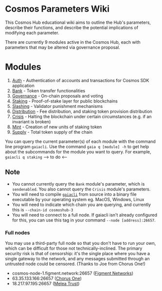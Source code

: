 # Cosmos Parameters Wiki
This Cosmos Hub educational wiki aims to outline the Hub's parameters, describe their functions, and describe the potential implications of modifying each parameter.

There are currently 9 modules active in the Cosmos Hub, each with parameters that may be altered via governance proposal.

# Modules
1. [Auth](/Auth.md) - Authentication of accounts and transactions for Cosmos SDK application
2. [Bank](/Bank.md) - Token transfer functionalities
3. [Governance](/Governance.md) - On-chain proposals and voting
4. [Staking](/Staking.md) - Proof-of-stake layer for public blockchains
5. [Slashing](/Slashing.md) - Validator punishment mechanisms
6. [Distribution](/Distribution.md) - Fee distribution, and staking token provision distribution
7. [Crisis](/Crisis.md) - Halting the blockchain under certain circumstances (e.g. if an invariant is broken)
8. [Mint](/Mint.md) - Creation of new units of staking token
9. [Supply](/Supply.md) - Total token supply of the chain

You can query the current parameter(s) of each module with the command line program `gaiacli`. Use the command `gaia q [module] -h` to get help about the subcommands for the module you want to query. For example, `gaiacli q staking` --> to do <--

## Note
- You cannot currently query the `Bank` module's parameter, which is `sendenabled`. You also cannot query the `Crisis` module's parameters.
- You will need to compile [`gaiacli`](/gaiacli) from source into a binary file executable by your operating system eg. MacOS, Windows, Linux
- You will need to indicate which chain you are querying, and currently this is `--chain-id cosmoshub-3`
- You will need to connect to a full node. If gaiacli isn't already configured for this, you can use this tag in your command `--node [address]:26657`.

### Full nodes
You may use a third-party full node so that you don't have to run your own, which can be difficult for those not technically-inclined. The primary security risk is that of censorship: it's the single place where you have a single gateway to the network, and any messages submitted through an untrusted node could be censored. (Thanks to Joe from Chorus One!)
- cosmos-node-1.figment.network:26657 ([Figment Networks](https://figment.network/networks/cosmos/))
- 63.35.133.166:26657 ([Chorus One](cosmos.chorus.one))
- 18.217.97.195:26657 ([Melea Trust](https://meleatrust.com))

